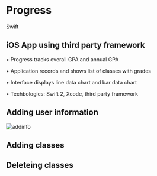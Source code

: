 # Progress
Swift

## iOS App using third party framework

•	Progress tracks overall GPA and annual GPA

•	Application records and shows list of classes with grades

•	Interface displays line data chart and bar data chart

•	Techbologies: Swift 2, Xcode, third party framework

## Adding user information
![addinfo](https://d3vv6lp55qjaqc.cloudfront.net/items/2E0Y3f3140360U1U2H42/addinfo.gif)
## Adding classes
## Deleteing classes

